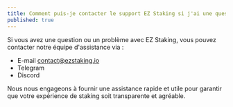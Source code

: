 ```yaml
---
title: Comment puis-je contacter le support EZ Staking si j'ai une question ou un problème ?
published: true
---
```


Si vous avez une question ou un problème avec EZ Staking, vous pouvez contacter notre équipe d'assistance via :

* E-mail contact@ezstaking.io
* Telegram
* Discord

Nous nous engageons à fournir une assistance rapide et utile pour garantir que votre expérience de staking soit transparente et agréable.

